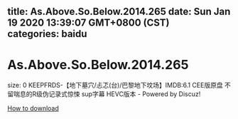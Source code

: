 
title: As.Above.So.Below.2014.265
date: Sun Jan 19 2020 13:39:07 GMT+0800 (CST)    
categories: baidu
---

# As.Above.So.Below.2014.265
size: 0
 KEEPFRDS-【地下墓穴/忐忑(台)/巴黎地下坟场】IMDB:6.1 CEE版原盘 不留喘息的R级伪记录式惊悚 sup字幕 HEVC版本 - Powered by Discuz!
 

[How to download](https://bpcam.bemobtrk.com/go/2ceec3aa-1ca2-46d6-b9ff-aaa5c184517c?jno=1814)